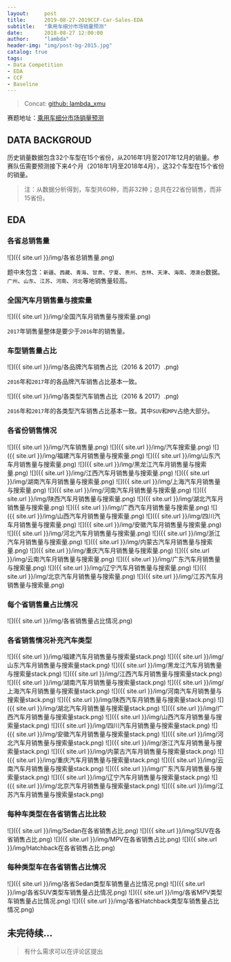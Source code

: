 ```yaml
---
layout:     post
title:      2019-08-27-2019CCF-Car-Sales-EDA
subtitle:   "乘用车细分市场销量预测"
date:       2018-08-27 12:00:00
author:     "lambda"
header-img: "img/post-bg-2015.jpg"
catalog: true
tags:
- Data Competition
- EDA
- CCF
- Baseline
---
```


> Concat: [github: lambda_xmu](https://github.com/lambda-xmu)

赛题地址：[乘用车细分市场销量预测](https://www.datafountain.cn/competitions/352)

## DATA BACKGROUD
历史销量数据包含32个车型在15个省份，从2016年1月至2017年12月的销量。参赛队伍需要预测接下来4个月（2018年1月至2018年4月），这32个车型在15个省份的销量。
> 注：从数据分析得到，车型共60种，而非32种；总共在22省份销售，而非15省份。

## EDA
### 各省总销售量

![]({{ site.url }}/img/各省总销售量.png)

题中未包含：`新疆`、`西藏`、`青海`、`甘肃`、`宁夏`、`贵州`、`吉林`、`天津`、`海南`、`港澳台`数据。`广州`、`山东`、`江苏`、`河南`、`河北`等地销售量较高。

### 全国汽车月销售量与搜索量

![]({{ site.url }}/img/全国汽车月销售量与搜索量.png)

`2017`年销售量整体是要少于`2016`年的销售量。

### 车型销售量占比

![]({{ site.url }}/img/各品牌汽车销售占比（2016 & 2017）.png)

`2016`年和`2017`年的各品牌汽车销售占比基本一致。

![]({{ site.url }}/img/各类型汽车销售占比（2016 & 2017）.png)

`2016`年和`2017`年的各类型汽车销售占比基本一致。其中`SUV`和`MPV`占绝大部分。

### 各省份销售情况

![]({{ site.url }}/img/汽车销售量.png)
![]({{ site.url }}/img/汽车搜索量.png)
![]({{ site.url }}/img/福建汽车月销售量与搜索量.png)
![]({{ site.url }}/img/山东汽车月销售量与搜索量.png)
![]({{ site.url }}/img/黑龙江汽车月销售量与搜索量.png)
![]({{ site.url }}/img/江西汽车月销售量与搜索量.png)
![]({{ site.url }}/img/湖南汽车月销售量与搜索量.png)
![]({{ site.url }}/img/上海汽车月销售量与搜索量.png)
![]({{ site.url }}/img/河南汽车月销售量与搜索量.png)
![]({{ site.url }}/img/陕西汽车月销售量与搜索量.png)
![]({{ site.url }}/img/湖北汽车月销售量与搜索量.png)
![]({{ site.url }}/img/广西汽车月销售量与搜索量.png)
![]({{ site.url }}/img/山西汽车月销售量与搜索量.png)
![]({{ site.url }}/img/四川汽车月销售量与搜索量.png)
![]({{ site.url }}/img/安徽汽车月销售量与搜索量.png)
![]({{ site.url }}/img/河北汽车月销售量与搜索量.png)
![]({{ site.url }}/img/浙江汽车月销售量与搜索量.png)
![]({{ site.url }}/img/内蒙古汽车月销售量与搜索量.png)
![]({{ site.url }}/img/重庆汽车月销售量与搜索量.png)
![]({{ site.url }}/img/云南汽车月销售量与搜索量.png)
![]({{ site.url }}/img/广东汽车月销售量与搜索量.png)
![]({{ site.url }}/img/辽宁汽车月销售量与搜索量.png)
![]({{ site.url }}/img/北京汽车月销售量与搜索量.png)
![]({{ site.url }}/img/江苏汽车月销售量与搜索量.png)

### 每个省销售量占比情况
![]({{ site.url }}/img/各省销售量占比情况.png)

### 各省销售情况补充汽车类型
![]({{ site.url }}/img/福建汽车月销售量与搜索量stack.png)
![]({{ site.url }}/img/山东汽车月销售量与搜索量stack.png)
![]({{ site.url }}/img/黑龙江汽车月销售量与搜索量stack.png)
![]({{ site.url }}/img/江西汽车月销售量与搜索量stack.png)
![]({{ site.url }}/img/湖南汽车月销售量与搜索量stack.png)
![]({{ site.url }}/img/上海汽车月销售量与搜索量stack.png)
![]({{ site.url }}/img/河南汽车月销售量与搜索量stack.png)
![]({{ site.url }}/img/陕西汽车月销售量与搜索量stack.png)
![]({{ site.url }}/img/湖北汽车月销售量与搜索量stack.png)
![]({{ site.url }}/img/广西汽车月销售量与搜索量stack.png)
![]({{ site.url }}/img/山西汽车月销售量与搜索量stack.png)
![]({{ site.url }}/img/四川汽车月销售量与搜索量stack.png)
![]({{ site.url }}/img/安徽汽车月销售量与搜索量stack.png)
![]({{ site.url }}/img/河北汽车月销售量与搜索量stack.png)
![]({{ site.url }}/img/浙江汽车月销售量与搜索量stack.png)
![]({{ site.url }}/img/内蒙古汽车月销售量与搜索量stack.png)
![]({{ site.url }}/img/重庆汽车月销售量与搜索量stack.png)
![]({{ site.url }}/img/云南汽车月销售量与搜索量stack.png)
![]({{ site.url }}/img/广东汽车月销售量与搜索量stack.png)
![]({{ site.url }}/img/辽宁汽车月销售量与搜索量stack.png)
![]({{ site.url }}/img/北京汽车月销售量与搜索量stack.png)
![]({{ site.url }}/img/江苏汽车月销售量与搜索量stack.png)

### 每种车类型在各省销售占比比较
![]({{ site.url }}/img/Sedan在各省销售占比.png)
![]({{ site.url }}/img/SUV在各省销售占比.png)
![]({{ site.url }}/img/MPV在各省销售占比.png)
![]({{ site.url }}/img/Hatchback在各省销售占比.png)

### 每种类型车在各省销售占比情况
![]({{ site.url }}/img/各省Sedan类型车销售量占比情况.png)
![]({{ site.url }}/img/各省SUV类型车销售量占比情况.png)
![]({{ site.url }}/img/各省MPV类型车销售量占比情况.png)
![]({{ site.url }}/img/各省Hatchback类型车销售量占比情况.png)

## 未完待续...
>有什么需求可以在评论区提出
